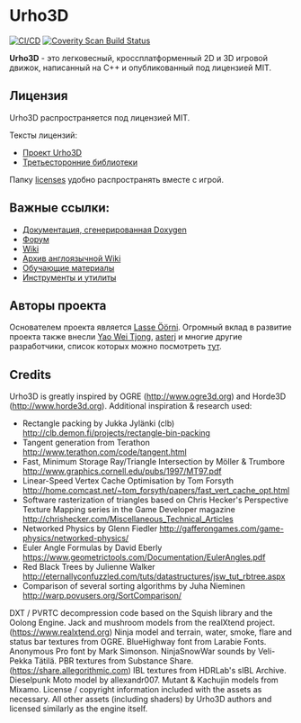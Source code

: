 # Urho3D

[![CI/CD](https://github.com/urho3d/Urho3D/workflows/CI/CD/badge.svg)](https://github.com/urho3d/Urho3D/actions?query=workflow%3ACI%2FCD)
[![Coverity Scan Build Status](https://scan.coverity.com/projects/4954/badge.svg)](https://scan.coverity.com/projects/urho3d-urho3d)

**Urho3D** - это легковесный, кроссплатформенный 2D и 3D игровой движок, написанный на C++ и опубликованный под лицензией MIT.

## Лицензия

Urho3D распространяется под лицензией MIT.

Тексты лицензий:
* [Проект Urho3D](licenses/urho3d/LICENSE)
* [Третьесторонние библиотеки](licenses)

Папку [licenses](licenses) удобно распространять вместе с игрой.

## Важные ссылки:

* [Документация, сгенерированная Doxygen](https://urho3d-doxygen.github.io)
* [Форум](https://github.com/urho3d-community/discussions/discussions)
* [Wiki](https://github.com/urho3d-community/wiki/wiki)
* [Архив англоязычной Wiki](https://github.com/urho3d-community/wiki-archive/wiki)
* [Обучающие материалы](https://github.com/urho3d-learn)
* [Инструменты и утилиты](https://github.com/urho3d-tools)

## Авторы проекта

Основателем проекта является [Lasse Öörni](https://github.com/cadaver). Огромный вклад в развитие проекта также внесли
[Yao Wei Tjong](https://github.com/weitjong), [asterj](https://github.com/aster2013)
и многие другие разработчики, список которых можно посмотреть [тут](https://github.com/urho3d/Urho3D/graphs/contributors).

## Credits

Urho3D is greatly inspired by OGRE (http://www.ogre3d.org) and Horde3D
(http://www.horde3d.org). Additional inspiration & research used:
- Rectangle packing by Jukka Jylänki (clb)
  http://clb.demon.fi/projects/rectangle-bin-packing
- Tangent generation from Terathon
  http://www.terathon.com/code/tangent.html
- Fast, Minimum Storage Ray/Triangle Intersection by Möller & Trumbore
  http://www.graphics.cornell.edu/pubs/1997/MT97.pdf
- Linear-Speed Vertex Cache Optimisation by Tom Forsyth
  http://home.comcast.net/~tom_forsyth/papers/fast_vert_cache_opt.html
- Software rasterization of triangles based on Chris Hecker's
  Perspective Texture Mapping series in the Game Developer magazine
  http://chrishecker.com/Miscellaneous_Technical_Articles
- Networked Physics by Glenn Fiedler
  http://gafferongames.com/game-physics/networked-physics/
- Euler Angle Formulas by David Eberly
  https://www.geometrictools.com/Documentation/EulerAngles.pdf
- Red Black Trees by Julienne Walker
  http://eternallyconfuzzled.com/tuts/datastructures/jsw_tut_rbtree.aspx
- Comparison of several sorting algorithms by Juha Nieminen
  http://warp.povusers.org/SortComparison/

DXT / PVRTC decompression code based on the Squish library and the Oolong
Engine.
Jack and mushroom models from the realXtend project. (https://www.realxtend.org)
Ninja model and terrain, water, smoke, flare and status bar textures from OGRE.
BlueHighway font from Larabie Fonts.
Anonymous Pro font by Mark Simonson.
NinjaSnowWar sounds by Veli-Pekka Tätilä.
PBR textures from Substance Share. (https://share.allegorithmic.com)
IBL textures from HDRLab's sIBL Archive.
Dieselpunk Moto model by allexandr007.
Mutant & Kachujin models from Mixamo.
License / copyright information included with the assets as necessary. All other assets (including shaders) by Urho3D authors and licensed similarly as the engine itself.
